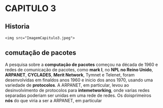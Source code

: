 # CAPITULO 3
<h2>Historia</h2>

    <img src="ImagemCapitulo3.jpeg">

<h2>comutação de pacotes</h2>

A pesquisa sobre a <b>computação de pacotes</b> começou na década de 1960 e redes de comunicação de pacotes, como <b>mark I</b>, no <b>NPL no Reino Unido</b>, <b>ARPANET</B>, <B>CYCLADES</B>, <B>Merit Network</b>, Tymnet e Telenet, foram desenvolvidas em finaldos anos 1960 e inicio dos anos 1970, usando uma variedade de <b>protocolos</b>. A ARPANET, em particular, levou ao desinvolvimento de protocolos para <b>intemetworking</b>, onde varias redes separadas poderiam ser unidas em uma rede de redes. Os doisprimeiros <b>nós</b> do que viria a ser a ARPANET, em particular